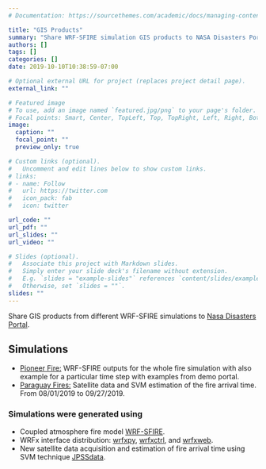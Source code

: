 ```yaml
---
# Documentation: https://sourcethemes.com/academic/docs/managing-content/

title: "GIS Products"
summary: "Share WRF-SFIRE simulation GIS products to NASA Disasters Portal"
authors: []
tags: []
categories: []
date: 2019-10-10T10:38:59-07:00

# Optional external URL for project (replaces project detail page).
external_link: ""

# Featured image
# To use, add an image named `featured.jpg/png` to your page's folder.
# Focal points: Smart, Center, TopLeft, Top, TopRight, Left, Right, BottomLeft, Bottom, BottomRight.
image:
  caption: ""
  focal_point: ""
  preview_only: true

# Custom links (optional).
#   Uncomment and edit lines below to show custom links.
# links:
# - name: Follow
#   url: https://twitter.com
#   icon_pack: fab
#   icon: twitter

url_code: ""
url_pdf: ""
url_slides: ""
url_video: ""

# Slides (optional).
#   Associate this project with Markdown slides.
#   Simply enter your slide deck's filename without extension.
#   E.g. `slides = "example-slides"` references `content/slides/example-slides.md`.
#   Otherwise, set `slides = ""`.
slides: ""
---
```


Share GIS products from different WRF-SFIRE simulations to [Nasa Disasters Portal](https://disasters.nasa.gov/).

## Simulations

* [Pioneer Fire:](http://math.ucdenver.edu/~farguella/nasa/pioneer/) WRF-SFIRE outputs for the whole fire simulation with also example for a particular time step with examples from demo portal.
* [Paraguay Fires:](http://math.ucdenver.edu/~farguella/nasa/paraguay/) Satellite data and SVM estimation of the fire arrival time. From 08/01/2019 to 09/27/2019.


### Simulations were generated using

* Coupled atmosphere fire model [WRF-SFIRE](https://github.com/openwfm/wrf-fire).
* WRFx interface distribution: [wrfxpy](https://github.com/openwfm/wrfxpy), [wrfxctrl](https://github.com/openwfm/wrfxctrl), and [wrfxweb](https://github.com/openwfm/wrfxweb).
* New satellite data acquisition and estimation of fire arrival time using SVM technique [JPSSdata](https://github.com/openwfm/JPSSdata).
